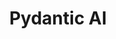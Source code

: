 ---
title: Pydantic AI
description: model agnostic library based on the popular pydantic library for type checking, supports graphs
tags:
  - graph
---